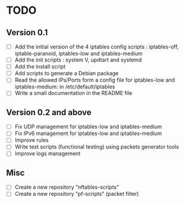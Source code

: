 # TODO

## Version 0.1

- [ ] Add the initial version of the 4 iptables config scripts : iptables-off, iptable-paranoid, iptables-low and iptables-medium
- [ ] Add the init scripts : system V, updtart and systemd
- [ ] Add the install script
- [ ] Add scripts to generate a Debian package
- [ ] Read the allowed IPs/Ports form a config file for iptables-low and iptables-medium: in /etc/default/iptables
- [ ] Write a small documentation in the README file

## Version 0.2 and above

- [ ] Fix UDP management for iptables-low and iptables-medium
- [ ] Fix IPv6 management for iptables-low and iptables-medium
- [ ] Improve rules
- [ ] Write test scripts (functional testing) using packets generator tools
- [ ] Improve logs management

## Misc

- [ ] Create a new repository "nftables-scripts"
- [ ] Create a new repository "pf-scripts" (packet filter)
